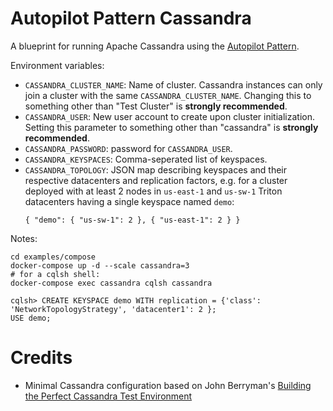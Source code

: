 # Autopilot Pattern Cassandra

A blueprint for running Apache Cassandra using the [Autopilot Pattern](http://autopilotpattern.io/).

Environment variables:

  - `CASSANDRA_CLUSTER_NAME`: Name of cluster. Cassandra instances can only join a cluster with the
  same `CASSANDRA_CLUSTER_NAME`. Changing this to something other than "Test Cluster"
  is **strongly recommended**.
  - `CASSANDRA_USER`: New user account to create upon cluster initialization. Setting this parameter
  to something other than "cassandra" is **strongly recommended**.
  - `CASSANDRA_PASSWORD`: password for `CASSANDRA_USER`.
  - `CASSANDRA_KEYSPACES`: Comma-seperated list of keyspaces.
  - `CASSANDRA_TOPOLOGY`: JSON map describing keyspaces and their respective datacenters and
    replication factors, e.g. for a cluster deployed with at least 2 nodes in `us-east-1` and
    `us-sw-1` Triton datacenters having a single keyspace named `demo`:
    ```
    { "demo": { "us-sw-1": 2 }, { "us-east-1": 2 } }
    ```

Notes:

```
cd examples/compose
docker-compose up -d --scale cassandra=3
# for a cqlsh shell:
docker-compose exec cassandra cqlsh cassandra

cqlsh> CREATE KEYSPACE demo WITH replication = {'class': 'NetworkTopologyStrategy', 'datacenter1': 2 };
USE demo;

```


# Credits

- Minimal Cassandra configuration based on John Berryman's [Building the Perfect Cassandra Test Environment](http://opensourceconnections.com/blog/2013/08/31/building-the-perfect-cassandra-test-environment/)
